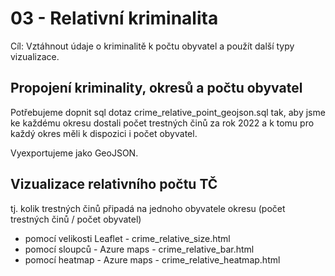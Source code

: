 # 03 - Relativní kriminalita

Cíl: Vztáhnout údaje o kriminalitě k počtu obyvatel a použít další typy vizualizace.

## Propojení kriminality, okresů a počtu obyvatel

Potřebujeme dopnit sql dotaz crime_relative_point_geojson.sql tak, aby jsme ke každému okresu dostali počet trestných činů za rok 2022 a k tomu pro každý okres měli k dispozici i počet obyvatel.

Vyexportujeme jako GeoJSON.


## Vizualizace relativního počtu TČ

tj. kolik trestných činů připadá na jednoho obyvatele okresu (počet trestných činů / počet obyvatel)

- pomocí velikosti Leaflet - crime_relative_size.html
- pomocí sloupců - Azure maps - crime_relative_bar.html
- pomocí heatmap - Azure maps - crime_relative_heatmap.html



